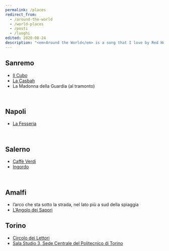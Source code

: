 ```yaml
---
permalink: /places
redirect_from:
  - /around-the-world
  - /world-places
  - /posti
  - /luoghi
edited: 2020-08-24
description: "<em>Around the World</em> is a song that I love by Red Hot Chili Peppers. It talks about the beauty of all the different and astounding places asound the world. This isn’t a list of places I’ve been to, but a record of the ones I carry in my heart, for some reason"
---
```

## Sanremo

- [Il Cubo](https://www.facebook.com/ilcubotreponti)
- [La Casbah](https://www.facebook.com/lacasbahsanremo/)
- La Madonna della Guardia (al tramonto)

<br />

## Napoli

- [La Fesseria](https://www.facebook.com/fesseria/)

<br />

## Salerno

- [Caffè Verdi](https://www.facebook.com/CaffeVerdi.Salerno/)
- [Ingordo](https://www.facebook.com/IngordoSalerno/)

<br />

## Amalfi

- l’arco che sta sotto la strada, nel lato più a sud della spiaggia
- [L’Angolo dei Sapori](https://www.facebook.com/L-Angolo-Dei-Sapori-prodotti-tipici-agerolesi-Amalfi-256224698501009/)

## Torino

- [Circolo dei Lettori](https://www.circololettori.it/)
- [Sala Studio 3, Sede Centrale del Politecnico di Torino](https://www.polito.it/ateneo/sedi/index.php?bl_id=TO_CEN04&fl_id=XPTE&rm_id=P005&lang=it)
